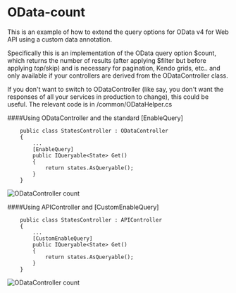 # OData-count
This is an example of how to extend the query options for OData v4 for Web API using a custom data annotation. 

Specifically this is an implementation of the OData query option $count, which returns the number of results (after applying $filter but before applying $top/$skip) and is necessary for pagination, Kendo grids, etc.. and only available if your controllers are derived from the ODataController class. 

If you don't want to switch to ODataController (like say, you don't want the responses of all your services in production to change), this could be useful. 
The relevant code is in /common/ODataHelper.cs


####Using ODataController and the standard [EnableQuery] 
```
    public class StatesController : ODataController
    {
        ...
        [EnableQuery]
        public IQueryable<State> Get()
        {
            return states.AsQueryable();
        }
    }
```
![ODataController count](https://cloud.githubusercontent.com/assets/7025212/23828128/71e11edc-067c-11e7-83d1-7870705761b2.JPG)


####Using APIController and [CustomEnableQuery] 
```
    public class StatesController : APIController
    {
        ...
        [CustomEnableQuery]
        public IQueryable<State> Get()
        {
            return states.AsQueryable();
        }
    }
```
![ODataController count](https://cloud.githubusercontent.com/assets/7025212/23828127/71de2aa6-067c-11e7-93a7-393a8c8ffdd2.JPG)

